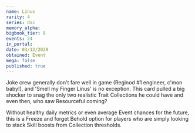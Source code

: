```yaml
---
name: Linus
rarity: 4
series: dsc
memory_alpha:
bigbook_tier: 8
events: 24
in_portal:
date: 03/12/2020
obtained: Event
mega: false
published: true
---
```


Joke crew generally don't fare well in game (Reginod #1 engineer, c'mon baby!), and 'Smell my Finger Linus' is no exception. This card pulled a big shocker to snag the only two realistic Trait Collections he could have and even then, who saw Resourceful coming?

Without healthy daily metrics or even average Event chances for the future, this is a Freeze and forget Behold option for players who are simply looking to stack Skill boosts from Collection thresholds.
